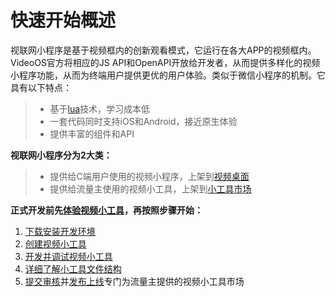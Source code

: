 # 快速开始概述

视联网小程序是基于视频框内的创新观看模式，它运行在各大APP的视频框内。  
VideoOS官方将相应的JS API和OpenAPI开放给开发者，从而提供多样化的视频小程序功能，从而为终端用户提供更优的用户体验。类似于微信小程序的机制。它具有以下特点：
>* 基于[lua](https://www.runoob.com/lua/lua-tutorial.html)技术，学习成本低
>* 一套代码同时支持iOS和Android，接近原生体验
>* 提供丰富的组件和API

**视联网小程序分为2大类：**  
>* 提供给C端用户使用的视频小程序，上架到[视频桌面](../introduce/miniprogram-market.md)
>* 提供给流量主使用的视频小工具，上架到[小工具市场](http://os.videojj.com/market)

**正式开发前先[体验视频小工具](../getting-started/experience-minitool-demo.md)，再按照步骤开始：**

1. [下载安装开发环境](../introduce/setting-up-the-environment.md)
2. [创建视频小工具](../introduce/create-minitool.md)
3. [开发并调试视频小工具](../introduce/iosdebug.md)
4. [详细了解小工具文件结构](minitool-framework.md)
5. [提交审核](../introduce/submit-new-minitool-version.md)并[发布上线](../introduce/publish-minitool.md)专门为流量主提供的视频小工具市场